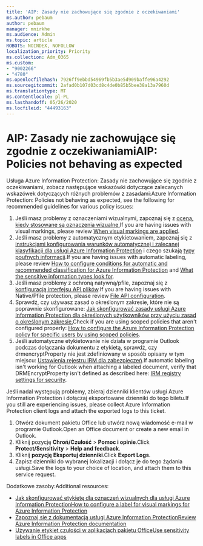 ```yaml
---
title: 'AIP: Zasady nie zachowujące się zgodnie z oczekiwaniami'
ms.author: pebaum
author: pebaum
manager: mnirkhe
ms.audience: Admin
ms.topic: article
ROBOTS: NOINDEX, NOFOLLOW
localization_priority: Priority
ms.collection: Adm_O365
ms.custom:
- "9002266"
- "4780"
ms.openlocfilehash: 7926ff9ebbd54969fb5b3ae5d909baffe96a4292
ms.sourcegitcommit: 2afad0b107d03cd8c4de0b85b5bee38a13a7960d
ms.translationtype: MT
ms.contentlocale: pl-PL
ms.lasthandoff: 05/26/2020
ms.locfileid: "44493163"
---
```

# <a name="aip-policies-not-behaving-as-expected"></a><span data-ttu-id="d05aa-102">AIP: Zasady nie zachowujące się zgodnie z oczekiwaniami</span><span class="sxs-lookup"><span data-stu-id="d05aa-102">AIP: Policies not behaving as expected</span></span>

<span data-ttu-id="d05aa-103">Usługa Azure Information Protection: Zasady nie zachowujące się zgodnie z oczekiwaniami, zobacz następujące wskazówki dotyczące zalecanych wskazówek dotyczących różnych problemów z zasadami:</span><span class="sxs-lookup"><span data-stu-id="d05aa-103">Azure Information Protection: Policies not behaving as expected, see the following for recommended guidelines for various policy issues:</span></span>

1. <span data-ttu-id="d05aa-104">Jeśli masz problemy z oznaczeniami wizualnymi, zapoznaj się z [oceną, kiedy stosowane są oznaczenia wizualne.](https://docs.microsoft.com/azure/information-protection/configure-policy-markings#when-visual-markings-are-applied)</span><span class="sxs-lookup"><span data-stu-id="d05aa-104">If you are having issues with visual markings, please review [When visual markings are applied](https://docs.microsoft.com/azure/information-protection/configure-policy-markings#when-visual-markings-are-applied).</span></span>
2. <span data-ttu-id="d05aa-105">Jeśli masz problemy z automatycznym etykietowaniem, zapoznaj się z [instrukcjami konfigurowania warunków automatycznej i zalecanej klasyfikacji dla usługi Azure Information Protection](https://docs.microsoft.com/azure/information-protection/configure-policy-classification) i czego szukają [typy poufnych informacji](https://docs.microsoft.com/office365/securitycompliance/what-the-sensitive-information-types-look-for).</span><span class="sxs-lookup"><span data-stu-id="d05aa-105">If you are having issues with automatic labeling, please review [How to configure conditions for automatic and recommended classification for Azure Information Protection](https://docs.microsoft.com/azure/information-protection/configure-policy-classification) and [What the sensitive information types look for](https://docs.microsoft.com/office365/securitycompliance/what-the-sensitive-information-types-look-for).</span></span>
3. <span data-ttu-id="d05aa-106">Jeśli masz problemy z ochroną natywną/pfile, zapoznaj się z [konfiguracją interfejsu API plików](https://docs.microsoft.com/azure/information-protection/develop/file-api-configuration).</span><span class="sxs-lookup"><span data-stu-id="d05aa-106">If you are having issues with Native/Pfile protection, please review [File API configuration](https://docs.microsoft.com/azure/information-protection/develop/file-api-configuration).</span></span>
4. <span data-ttu-id="d05aa-107">Sprawdź, czy używasz zasad o określonym zakresie, które nie są poprawnie skonfigurowane: [Jak skonfigurować zasady usługi Azure Information Protection dla określonych użytkowników przy użyciu zasad o określonym zakresie.](https://docs.microsoft.com/azure/information-protection/configure-policy-scope)</span><span class="sxs-lookup"><span data-stu-id="d05aa-107">Check if you are using scoped policies that aren't configured properly: [How to configure the Azure Information Protection policy for specific users by using scoped policies](https://docs.microsoft.com/azure/information-protection/configure-policy-scope).</span></span>
5. <span data-ttu-id="d05aa-108">Jeśli automatyczne etykietowanie nie działa w programie Outlook podczas dołączania dokumentu z etykietą, sprawdź, czy drmencryptProperty nie jest zdefiniowany w sposób opisany w tym miejscu: [Ustawienia rejestru IRM dla zabezpieczeń](https://docs.microsoft.com/deployoffice/security/protect-sensitive-messages-and-documents-by-using-irm-in-office#office-2016-irm-registry-key-options).</span><span class="sxs-lookup"><span data-stu-id="d05aa-108">If automatic labeling isn't working for Outlook when attaching a labeled document, verify that DRMEncryptProperty isn't defined as described here: [IRM registry settings for security](https://docs.microsoft.com/deployoffice/security/protect-sensitive-messages-and-documents-by-using-irm-in-office#office-2016-irm-registry-key-options).</span></span>

<span data-ttu-id="d05aa-109">Jeśli nadal występują problemy, zbieraj dzienniki klientów usługi Azure Information Protection i dołączaj eksportowane dzienniki do tego biletu.</span><span class="sxs-lookup"><span data-stu-id="d05aa-109">If you still are experiencing issues, please collect Azure Information Protection client logs and attach the exported logs to this ticket.</span></span>

1. <span data-ttu-id="d05aa-110">Otwórz dokument pakietu Office lub utwórz nową wiadomość e-mail w programie Outlook.</span><span class="sxs-lookup"><span data-stu-id="d05aa-110">Open an Office document or create a new email in Outlook.</span></span>
2. <span data-ttu-id="d05aa-111">Kliknij pozycję **Chroń/Czułość**  >  **Pomoc i opinie**.</span><span class="sxs-lookup"><span data-stu-id="d05aa-111">Click **Protect/Sensitivity** > **Help and feedback**.</span></span>
3. <span data-ttu-id="d05aa-112">Kliknij **pozycję Eksportuj dzienniki**.</span><span class="sxs-lookup"><span data-stu-id="d05aa-112">Click **Export Logs**.</span></span>
4. <span data-ttu-id="d05aa-113">Zapisz dzienniki do wybranej lokalizacji i dołącz je do tego żądania usługi.</span><span class="sxs-lookup"><span data-stu-id="d05aa-113">Save the logs to your choice of location, and attach them to this service request.</span></span>

<span data-ttu-id="d05aa-114">Dodatkowe zasoby:</span><span class="sxs-lookup"><span data-stu-id="d05aa-114">Additional resources:</span></span>

- [<span data-ttu-id="d05aa-115">Jak skonfigurować etykietę dla oznaczeń wizualnych dla usługi Azure Information Protection</span><span class="sxs-lookup"><span data-stu-id="d05aa-115">How to configure a label for visual markings for Azure Information Protection</span></span>](https://docs.microsoft.com/azure/information-protection/configure-policy-markings)
- [<span data-ttu-id="d05aa-116">Zapoznaj się z dokumentacją usługi Azure Information Protection</span><span class="sxs-lookup"><span data-stu-id="d05aa-116">Review Azure Information Protection documentation</span></span>](https://docs.microsoft.com/azure/information-protection/what-is-information-protection)
- [<span data-ttu-id="d05aa-117">Używanie etykiet czułości w aplikacjach pakietu Office</span><span class="sxs-lookup"><span data-stu-id="d05aa-117">Use sensitivity labels in Office apps</span></span>](https://docs.microsoft.com/microsoft-365/compliance/sensitivity-labels-office-apps)

